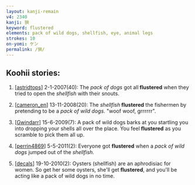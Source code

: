 ```yaml
---
layout: kanji-remain
v4: 2340
kanji: 狽
keyword: flustered
elements: pack of wild dogs, shellfish, eye, animal legs
strokes: 10
on-yomi: ケン
permalink: /狽/
---
```


## Koohii stories: 

1) [<a href="http://kanji.koohii.com/profile/astridtops">astridtops</a>] 2-1-2007(40): The <em>pack of dogs</em> got all<strong> flustered</strong> when they tried to open the <em>shellfish</em> with their snouts.

2) [<a href="http://kanji.koohii.com/profile/cameron_en">cameron_en</a>] 13-11-2008(20): The <em>shellfish</em><strong> flustered</strong> the fishermen by pretending to be a <em>pack of wild dogs</em>. &quot;woof woof, grrrrrr&quot;.

3) [<a href="http://kanji.koohii.com/profile/Gwindarr">Gwindarr</a>] 15-6-2009(7): A pack of wild dogs barks at you startling you into dropping your shells all over the place. You feel<strong> flustered</strong> as you scramble to pick them all up.

4) [<a href="http://kanji.koohii.com/profile/perrin4869">perrin4869</a>] 5-5-2011(2): Everyone got <strong>flustered</strong> when a <em>pack of wild dogs</em> jumped out of the <em>shellfish</em>.

5) [<a href="http://kanji.koohii.com/profile/decals">decals</a>] 19-10-2010(2): Oysters (shellfish) are an aphrodisiac for women. So get her some oysters, she&#039;ll get<strong> flustered</strong>, and you&#039;ll be acting like a pack of wild dogs in no time.

